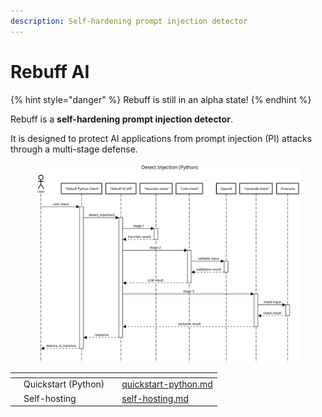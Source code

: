 ```yaml
---
description: Self-hardening prompt injection detector
---
```


# Rebuff AI

{% hint style="danger" %}
Rebuff is still in an alpha state!
{% endhint %}

Rebuff is a **self-hardening prompt injection detector**.

It is designed to protect AI applications from prompt injection (PI) attacks through a multi-stage defense.



<figure><img src=".gitbook/assets/sequence.svg" alt=""><figcaption></figcaption></figure>

<table data-view="cards"><thead><tr><th></th><th></th><th></th><th data-hidden data-card-target data-type="content-ref"></th></tr></thead><tbody><tr><td></td><td>Quickstart (Python)</td><td></td><td><a href="quickstart-python.md">quickstart-python.md</a></td></tr><tr><td></td><td>Self-hosting</td><td></td><td><a href="self-hosting.md">self-hosting.md</a></td></tr></tbody></table>
